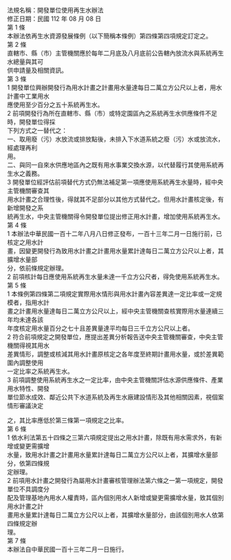 法規名稱：開發單位使用再生水辦法  
修正日期：民國 112 年 08 月 08 日  
第 1 條  
本辦法依再生水資源發展條例（以下簡稱本條例）第四條第四項規定訂定之。  
第 2 條  
直轄市、縣（市）主管機關應於每年二月底及八月底前公告轄內放流水與系統再生水總量與其可  
供申請量及相關資訊。  
第 3 條  
1 開發單位興辦開發行為用水計畫之計畫用水量達每日二萬立方公尺以上者，用水計畫中工業用水  
應使用至少百分之五十系統再生水。  
2 前項開發行為所在直轄市、縣（市）或特定園區內之系統再生水供應條件不足時，開發單位得採  
下列方式之一替代之：  
一、取用廢（污）水放流或排放點後，未排入下水道系統之廢（污）水或放流水，經處理再利  
用。  
二、與同一自來水供應地區內之既有用水事業交換水源，以代替履行其使用系統再生水之義務。  
3 開發單位經評估前項替代方式仍無法補足第一項應使用系統再生水量時，經中央主管機關審查其  
用水計畫之合理性後，得就其不足部分以其他方式替代之。但用水計畫核定後，有新增開發之系  
統再生水，中央主管機關得令開發單位提出修正用水計畫，增加使用系統再生水。  
第 4 條  
1 本辦法中華民國一百十二年八月八日修正發布，一百十三年二月一日施行前，已核定之用水計  
畫，因變更開發行為致用水計畫之計畫用水量累計達每日二萬立方公尺以上者，其擴增水量部  
分，依前條規定辦理。  
2 前項核計每日應使用系統再生水量未達一千立方公尺者，得免使用系統再生水。  
第 5 條  
1 本條例第四條第二項規定實際用水情形與用水計畫內容差異達一定比率或一定規模者，指用水計  
畫之計畫用水量達每日二萬立方公尺以上，經中央主管機關查核實際用水量連續三年均未達各該  
年度核定用水量百分之七十且差異量達平均每日三千立方公尺以上者。  
2 符合前項規定之開發單位，應提出差異分析報告送中央主管機關審查，中央主管機關得視其用水  
差異情形，調整或核減其用水計畫原核定之各年度至終期計畫用水量，或於差異範圍內調整使用  
一定比率之系統再生水。  
3 前項調整使用系統再生水之一定比率，由中央主管機關評估水源供應條件、產業用水特性、開發  
單位節水成效、鄰近公共下水道系統及再生水廠建設情形及其他相關因素，視個案情形審議決定  


之，其比率應低於第三條第一項規定之比率。  
第 6 條  
1 依水利法第五十四條之三第六項規定提出之用水計畫，除既有用水需求外，有新增或變更需擴增  
水量，致用水計畫之計畫用水量累計達每日二萬立方公尺以上者，其擴增水量部分，依第四條規  
定辦理。  
2 前項用水計畫之開發行為屬用水計畫審核管理辦法第六條之一第一項規定，開發單位不具調度分  
配及管理基地內用水人權責時，區內個別用水人新增或變更需擴增水量，致其個別用水計畫之計  
畫用水量累計達每日二萬立方公尺以上者，其擴增水量部分，由該個別用水人依第四條規定辦  
理。  
第 7 條  
本辦法自中華民國一百十三年二月一日施行。  


